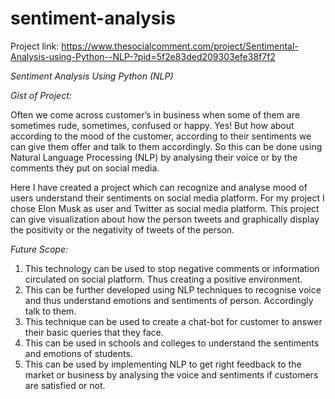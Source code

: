 # sentiment-analysis
Project link: https://www.thesocialcomment.com/project/Sentimental-Analysis-using-Python--NLP-?pid=5f2e83ded209303efe38f7f2

_Sentiment Analysis Using Python (NLP)_

*Gist of Project:*

Often we come across customer’s in business when some of them are sometimes rude, sometimes, confused or happy. Yes! But how about according to the mood of the customer, according to their sentiments we can give them offer and talk to them accordingly. So this can be done using Natural Language Processing (NLP) by analysing their voice or by the comments they put on social media.

Here I have created a project which can recognize and analyse mood of users understand their sentiments on social media platform. For my project I chose Elon Musk as user and Twitter as social media platform. This project can give visualization about how the person tweets and graphically display the positivity or the negativity of tweets of the person.

*Future Scope:*
1.	This technology can be used to stop negative comments or information circulated on social platform. Thus creating a positive environment.
2.	This can be further developed using NLP techniques to recognise voice and thus understand emotions and sentiments of person. Accordingly talk to them.
3.	This technique can be used to create a chat-bot for customer to answer their basic queries that they face.
4.	This can be used in schools and colleges to understand the sentiments and emotions of students.
5.	 This can be used by implementing NLP to get right feedback to the market or business by analysing the voice and sentiments if customers are satisfied or not.
